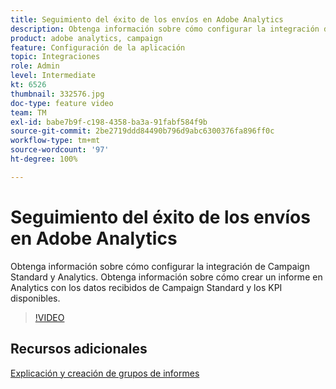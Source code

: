 ```yaml
---
title: Seguimiento del éxito de los envíos en Adobe Analytics
description: Obtenga información sobre cómo configurar la integración de Campaign Standard y Analytics. Obtenga información sobre cómo crear un informe en Analytics con los datos recibidos de Campaign Standard y los KPI disponibles.
product: adobe analytics, campaign
feature: Configuración de la aplicación
topic: Integraciones
role: Admin
level: Intermediate
kt: 6526
thumbnail: 332576.jpg
doc-type: feature video
team: TM
exl-id: babe7b9f-c198-4358-ba3a-91fabf584f9b
source-git-commit: 2be2719ddd84490b796d9abc6300376fa896ff0c
workflow-type: tm+mt
source-wordcount: '97'
ht-degree: 100%

---
```


# Seguimiento del éxito de los envíos en Adobe Analytics

Obtenga información sobre cómo configurar la integración de Campaign Standard y Analytics. Obtenga información sobre cómo crear un informe en Analytics con los datos recibidos de Campaign Standard y los KPI disponibles.

>[!VIDEO](https://video.tv.adobe.com/v/332576/?quality=12)

## Recursos adicionales

[Explicación y creación de grupos de informes](https://experienceleague.adobe.com/docs/analytics-learn/tutorials/intro-to-analytics/analytics-basics/understanding-and-creating-report-suites.html?lang=es#intro-to-analytics)
